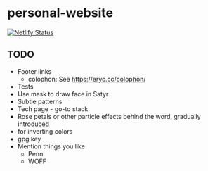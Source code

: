 # personal-website

[![Netlify Status](https://api.netlify.com/api/v1/badges/25314436-70b2-4c2a-9f5c-c00a36c2ea1b/deploy-status)](https://app.netlify.com/sites/josephwolfe/deploys)

## TODO

- Footer links
  - colophon: See https://eryc.cc/colophon/
- Tests
- Use mask to draw face in Satyr
- Subtle patterns
- Tech page - go-to stack
- Rose petals or other particle effects behind the word, gradually introduced
- <filter-function> for inverting colors
- gpg key
- Mention things you like
  - Penn
  - WOFF
